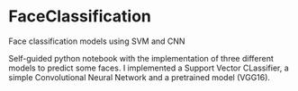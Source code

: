 # FaceClassification
Face classification models using SVM and CNN

Self-guided python notebook with the implementation of three different models to predict some faces. I implemented a Support Vector CLassifier, a simple Convolutional Neural Network and a pretrained model (VGG16). 
